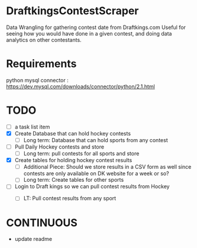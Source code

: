 # DraftkingsContestScraper
Data Wrangling for gathering contest date from Draftkings.com  Useful for seeing how you would have done in a given contest, and doing data analytics on other contestants.

# Requirements
python mysql connector : https://dev.mysql.com/downloads/connector/python/2.1.html

# TODO
- [ ] a task list item
- [x] Create Database that can hold hockey contests
    - [ ] Long term: Database that can hold sports from any contest
- [ ] Pull Daily Hockey contests and store
    - [ ] Long term: pull contests for all sports and store
- [x] Create tables for holding hockey contest results
    - [ ] Additional Piece: Should we store results in a CSV form as well since contests are only available on DK website for a week or so?
    - [ ] Long term: Create tables for other sports
- [ ] Login to Draft kings so we can pull contest results from Hockey
    - [ ] LT: Pull contest results from any sport


# CONTINUOUS
- update readme




